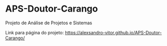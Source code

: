 # APS-Doutor-Carango
Projeto de Análise de Projetos e Sistemas

Link para página do projeto: https://alexsandro-vitor.github.io/APS-Doutor-Carango/
